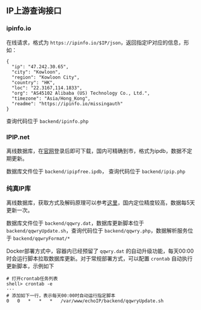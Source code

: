 ## IP上游查询接口

### ipinfo.io

在线请求，格式为 `https://ipinfo.io/$IP/json`，返回指定IP对应的信息，形如：

```
{
  "ip": "47.242.30.65",
  "city": "Kowloon",
  "region": "Kowloon City",
  "country": "HK",
  "loc": "22.3167,114.1833",
  "org": "AS45102 Alibaba (US) Technology Co., Ltd.",
  "timezone": "Asia/Hong_Kong",
  "readme": "https://ipinfo.io/missingauth"
}
```

查询代码位于 `backend/ipinfo.php`

### IPIP.net

离线数据库，在[官网](https://www.ipip.net/product/ip.html)登录后即可下载，国内可精确到市，格式为ipdb，数据不定期更新。

数据库文件位于 `backend/ipipfree.ipdb`， 查询代码位于 `backend/ipip.php`

### 纯真IP库

离线数据库，获取方式及解码原理可以参考[这里](https://blog.dnomd343.top/qqwry.dat-analyse/)，国内定位精度较高，数据每5天更新一次。

数据库文件位于 `backend/qqwry.dat`，数据库更新脚本位于 `backend/qqwryUpdate.sh`，查询代码位于 `backend/qqwry.php`，数据解析服务位于 `backend/qqwryFormat/*`

Docker部署方式中，容器内已经预留了 `qqwry.dat` 的自动升级功能，每天00:00时会运行脚本拉取数据库更新。对于常规部署方式，可以配置 `crontab` 自动执行更新脚本，示例如下

```
# 打开crontab任务列表
shell> crontab -e
···
# 添加如下一行，表示每天00:00时自动运行指定脚本
0   0   *   *   *   /var/www/echoIP/backend/qqwryUpdate.sh
```
